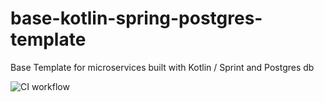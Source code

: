 # base-kotlin-spring-postgres-template

Base Template for microservices built with Kotlin / Sprint and Postgres db

![CI workflow](https://github.com/diocorrea/base-kotlin-spring-postgres-template/blob/github-actions-gradle-wrapper/.github/workflows/ci.yml/badge.svg)
